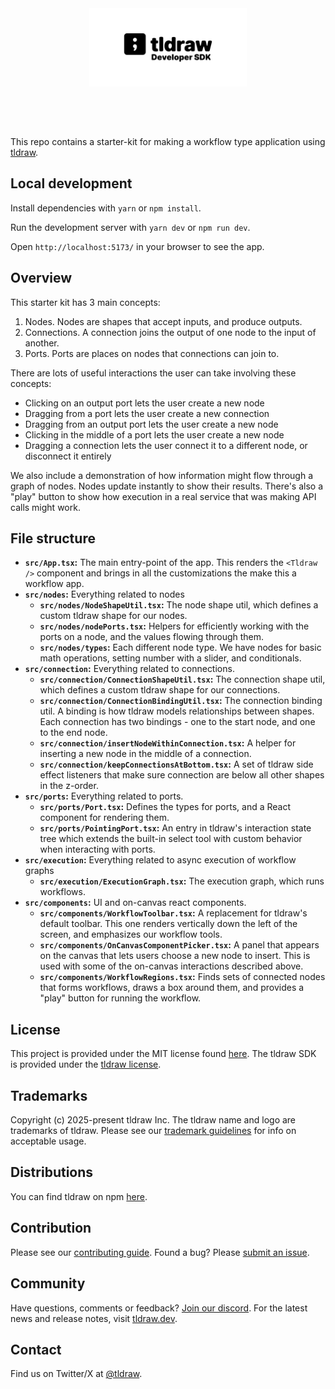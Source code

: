 <div alt style="text-align: center; transform: scale(.5);">
	<picture>
		<source media="(prefers-color-scheme: dark)" srcset="https://raw.githubusercontent.com/tldraw/tldraw/main/assets/github-hero-dark.png" />
		<img alt="tldraw" src="https://raw.githubusercontent.com/tldraw/tldraw/main/assets/github-hero-light.png" />
	</picture>
</div>

This repo contains a starter-kit for making a workflow type application using [tldraw](https://github.com/tldraw/tldraw).

## Local development

Install dependencies with `yarn` or `npm install`.

Run the development server with `yarn dev` or `npm run dev`.

Open `http://localhost:5173/` in your browser to see the app.

## Overview

This starter kit has 3 main concepts:

1. Nodes. Nodes are shapes that accept inputs, and produce outputs.
2. Connections. A connection joins the output of one node to the input of another.
3. Ports. Ports are places on nodes that connections can join to.

There are lots of useful interactions the user can take involving these concepts:

- Clicking on an output port lets the user create a new node
- Dragging from a port lets the user create a new connection
- Dragging from an output port lets the user create a new node
- Clicking in the middle of a port lets the user create a new node
- Dragging a connection lets the user connect it to a different node, or disconnect it entirely

We also include a demonstration of how information might flow through a graph of nodes. Nodes update instantly to show their results. There's also a "play" button to show how execution in a real service that was making API calls might work.

## File structure

- **`src/App.tsx`:** The main entry-point of the app. This renders the `<Tldraw />` component and brings in all the customizations the make this a workflow app.
- **`src/nodes`:** Everything related to nodes
  - **`src/nodes/NodeShapeUtil.tsx`:** The node shape util, which defines a custom tldraw shape for our nodes.
  - **`src/nodes/nodePorts.tsx`:** Helpers for efficiently working with the ports on a node, and the values flowing through them.
  - **`src/nodes/types`:** Each different node type. We have nodes for basic math operations, setting number with a slider, and conditionals.
- **`src/connection`:** Everything related to connections.
  - **`src/connection/ConnectionShapeUtil.tsx`:** The connection shape util, which defines a custom tldraw shape for our connections.
  - **`src/connection/ConnectionBindingUtil.tsx`:** The connection binding util. A binding is how tldraw models relationships between shapes. Each connection has two bindings - one to the start node, and one to the end node.
  - **`src/connection/insertNodeWithinConnection.tsx`:** A helper for inserting a new node in the middle of a connection.
  - **`src/connection/keepConnectionsAtBottom.tsx`:** A set of tldraw side effect listeners that make sure connection are below all other shapes in the z-order.
- **`src/ports`:** Everything related to ports.
  - **`src/ports/Port.tsx`:** Defines the types for ports, and a React component for rendering them.
  - **`src/ports/PointingPort.tsx`:** An entry in tldraw's interaction state tree which extends the built-in select tool with custom behavior when interacting with ports.
- **`src/execution`:** Everything related to async execution of workflow graphs
  - **`src/execution/ExecutionGraph.tsx`:** The execution graph, which runs workflows.
- **`src/components`:** UI and on-canvas react components.
  - **`src/components/WorkflowToolbar.tsx`:** A replacement for tldraw's default toolbar. This one renders vertically down the left of the screen, and emphasizes our workflow tools.
  - **`src/components/OnCanvasComponentPicker.tsx`:** A panel that appears on the canvas that lets users choose a new node to insert. This is used with some of the on-canvas interactions described above.
  - **`src/components/WorkflowRegions.tsx`:** Finds sets of connected nodes that forms workflows, draws a box around them, and provides a "play" button for running the workflow.

## License

This project is provided under the MIT license found [here](https://github.com/tldraw/vite-template/blob/main/LICENSE.md). The tldraw SDK is provided under the [tldraw license](https://github.com/tldraw/tldraw/blob/main/LICENSE.md).

## Trademarks

Copyright (c) 2025-present tldraw Inc. The tldraw name and logo are trademarks of tldraw. Please see our [trademark guidelines](https://github.com/tldraw/tldraw/blob/main/TRADEMARKS.md) for info on acceptable usage.

## Distributions

You can find tldraw on npm [here](https://www.npmjs.com/package/@tldraw/tldraw?activeTab=versions).

## Contribution

Please see our [contributing guide](https://github.com/tldraw/tldraw/blob/main/CONTRIBUTING.md). Found a bug? Please [submit an issue](https://github.com/tldraw/tldraw/issues/new).

## Community

Have questions, comments or feedback? [Join our discord](https://discord.tldraw.com/?utm_source=github&utm_medium=readme&utm_campaign=sociallink). For the latest news and release notes, visit [tldraw.dev](https://tldraw.dev).

## Contact

Find us on Twitter/X at [@tldraw](https://twitter.com/tldraw).
